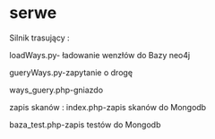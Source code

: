 # serwe

Silnik trasujący :

loadWays.py- ładowanie wenzłów do Bazy neo4j



gueryWays.py-zapytanie o drogę  


ways_guery.php-gniazdo 

zapis skanów :
index.php-zapis skanów do Mongodb




baza_test.php-zapis testów do Mongodb
